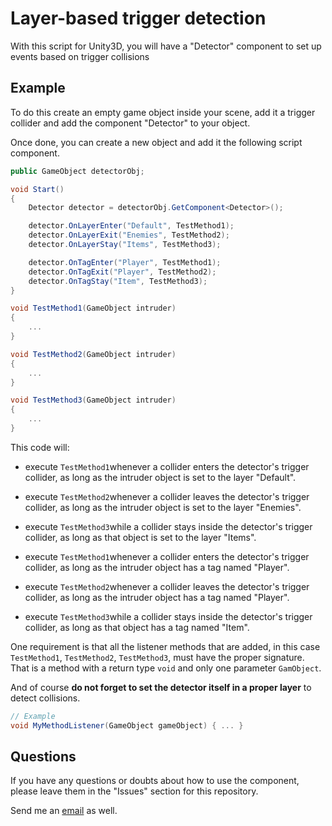 # Layer-based trigger detection

With this script for Unity3D, you will have a "Detector" component to set up events based on trigger collisions

## Example

To do this create an empty game object inside your scene, add it a trigger collider and add the component "Detector" to your object.

Once done, you can create a new object and add it the following script component.

```cs
public GameObject detectorObj;

void Start()
{
    Detector detector = detectorObj.GetComponent<Detector>();

    detector.OnLayerEnter("Default", TestMethod1);
    detector.OnLayerExit("Enemies", TestMethod2);
    detector.OnLayerStay("Items", TestMethod3);

    detector.OnTagEnter("Player", TestMethod1);
    detector.OnTagExit("Player", TestMethod2);
    detector.OnTagStay("Item", TestMethod3);
}

void TestMethod1(GameObject intruder)
{
    ...
}

void TestMethod2(GameObject intruder)
{
    ...
}

void TestMethod3(GameObject intruder)
{
    ...
}
```

This code will:

- execute `TestMethod1`whenever a collider enters the detector's trigger collider, as long as the intruder object is set to the layer "Default".

- execute `TestMethod2`whenever a collider leaves the detector's trigger collider, as long as the intruder object is set to the layer "Enemies".

- execute `TestMethod3`while a collider stays inside the detector's trigger collider, as long as that object is set to the layer "Items".

- execute `TestMethod1`whenever a collider enters the detector's trigger collider, as long as the intruder object has a tag named "Player".

- execute `TestMethod2`whenever a collider leaves the detector's trigger collider, as long as the intruder object has a tag named "Player".

- execute `TestMethod3`while a collider stays inside the detector's trigger collider, as long as that object has a tag named "Item".

One requirement is that all the listener methods that are added, in this case `TestMethod1`, `TestMethod2`, `TestMethod3`, must have the proper signature. That is a method with a return type `void` and only one parameter `GamObject`.

And of course **do not forget to set the detector itself in a proper layer** to detect collisions.

```cs
// Example
void MyMethodListener(GameObject gameObject) { ... }
```

## Questions

If you have any questions or doubts about how to use the component, please leave them in the "Issues" section for this repository.

Send me an [email](enriquemorenotent@gmail.com) as well.
